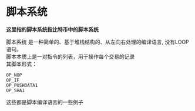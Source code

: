 # 脚本系统
**这里指的脚本系统指比特币中的脚本系统**

脚本系统 是一种简单的、基于堆栈结构的、从左向右处理的编译语言, 没有LOOP语句。<br>
脚本本质上是一对指令的列表，用于操作每个交易的记录<br>
其脚本形式： <br>
```
OP_NOP
OP_IF
OP_PUSHDATA1
OP_SHA1
```
这些都是脚本编译语言的一些例子


